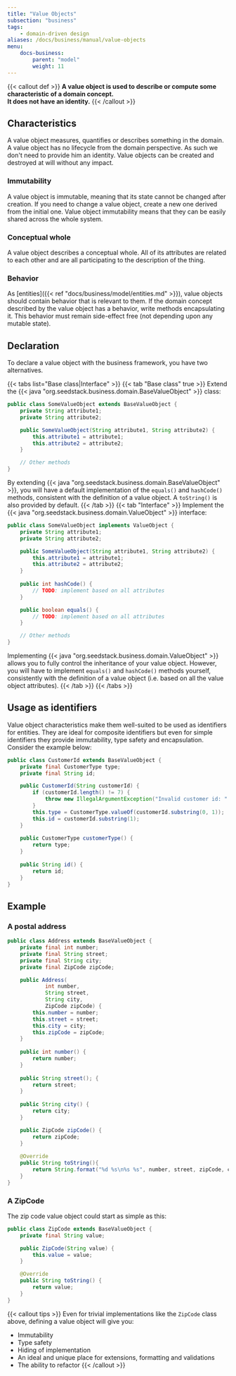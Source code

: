 ```yaml
---
title: "Value Objects"
subsection: "business"
tags:
    - domain-driven design
aliases: /docs/business/manual/value-objects    
menu:
    docs-business:
        parent: "model"
        weight: 11
---
```


{{< callout def >}}
**A value object is used to describe or compute some characteristic of a domain concept.<br>
It does not have an identity.**
{{< /callout >}}
<!--more-->

## Characteristics

A value object measures, quantifies or describes something in the domain. A value object has no lifecycle from the domain
perspective. As such we don't need to provide him an identity. Value objects can be created and destroyed at will without
any impact.

### Immutability

A value object is immutable, meaning that its state cannot be changed after creation. If you need to change a value object, 
create a new one derived from the initial one. Value object immutability means that they can be easily shared across the
whole system.

### Conceptual whole

A value object describes a conceptual whole. All of its attributes are related to each other and are all participating 
to the description of the thing.

### Behavior

As [entities]({{< ref "docs/business/model/entities.md" >}}), value objects should contain behavior that is relevant to
them. If the domain concept described by the value object has a behavior, write methods encapsulating it. This behavior must 
remain side-effect free (not depending upon any mutable state).

## Declaration

To declare a value object with the business framework, you have two alternatives. 

{{< tabs list="Base class|Interface" >}}
{{< tab "Base class" true >}}
Extend the {{< java "org.seedstack.business.domain.BaseValueObject" >}} class:

```java
public class SomeValueObject extends BaseValueObject {
    private String attribute1;
    private String attribute2;

    public SomeValueObject(String attribute1, String attribute2) {
        this.attribute1 = attribute1;
        this.attribute2 = attribute2;
    }

    // Other methods
}
```

By extending {{< java "org.seedstack.business.domain.BaseValueObject" >}}, you will have a default implementation of the
`equals()` and `hashCode()` methods, consistent with the definition of a value object. A `toString()` is also provided by default.
{{< /tab >}}
{{< tab "Interface" >}}
Implement the {{< java "org.seedstack.business.domain.ValueObject" >}} interface:

```java
public class SomeValueObject implements ValueObject {
    private String attribute1;
    private String attribute2;

    public SomeValueObject(String attribute1, String attribute2) {
        this.attribute1 = attribute1;
        this.attribute2 = attribute2;
    }
    
    public int hashCode() {
        // TODO: implement based on all attributes
    }

    public boolean equals() {
        // TODO: implement based on all attributes
    }

    // Other methods
}
```

Implementing {{< java "org.seedstack.business.domain.ValueObject" >}} allows you to fully control the inheritance of your
value object. However, you will have to implement `equals()` and `hashCode()` methods yourself, consistently with the definition 
of a value object (i.e. based on all the value object attributes). 
{{< /tab >}}
{{< /tabs >}}

## Usage as identifiers

Value object characteristics make them well-suited to be used as identifiers for entities. They are ideal for composite
identifiers but even for simple identifiers they provide immutability, type safety and encapsulation. Consider the example
below:

```java
public class CustomerId extends BaseValueObject {
    private final CustomerType type;
    private final String id;

    public CustomerId(String customerId) {
        if (customerId.length() != 7) {
            throw new IllegalArgumentException("Invalid customer id: " + customerId);
        }
        this.type = CustomerType.valueOf(customerId.substring(0, 1));
        this.id = customerId.substring(1);
    }
    
    public CustomerType customerType() {
        return type;        
    }
    
    public String id() {
        return id;
    }
}
```

## Example

### A postal address

```java
public class Address extends BaseValueObject {
    private final int number;
    private final String street;
    private final String city;
    private final ZipCode zipCode;

    public Address(
            int number,
            String street,
            String city,
            ZipCode zipCode) {
        this.number = number;
        this.street = street;
        this.city = city;
        this.zipCode = zipCode;
    }
    
    public int number() {
        return number;
    }
    
    public String street(); {
        return street;
    }
    
    public String city() {
        return city;
    }

    public ZipCode zipCode() {
        return zipCode;
    }
    
    @Override
    public String toString(){
        return String.format("%d %s\n%s %s", number, street, zipCode, city.toUpperCase());
    }
}
```

### A ZipCode

The zip code value object could start as simple as this:

```java
public class ZipCode extends BaseValueObject {
    private final String value;

    public ZipCode(String value) {
        this.value = value;
    }

    @Override
    public String toString() {
        return value;
    }
}
```

{{< callout tips >}}
Even for trivial implementations like the `ZipCode` class above, defining a value object will give you:

* Immutability
* Type safety
* Hiding of implementation
* An ideal and unique place for extensions, formatting and validations
* The ability to refactor
{{< /callout >}}
